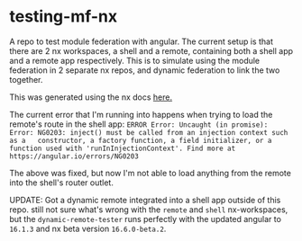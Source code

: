 # testing-mf-nx
 A repo to test module federation with angular. The current setup is that there are 2 nx workspaces, a shell and a remote, containing both a shell app and a remote app respectively. This is to simulate using the module federation in 2 separate nx repos, and dynamic federation to link the two together.

This was generated using the nx docs [here.](https://nx.dev/recipes/module-federation/dynamic-module-federation-with-angular)

The current error that I'm running into happens when trying to load the remote's route in the shell app:
`ERROR Error: Uncaught (in promise): Error: NG0203: inject() must be called from an injection context such as a   constructor, a factory function, a field initializer, or a function used with 'runInInjectionContext'. Find more at https://angular.io/errors/NG0203`

The above was fixed, but now I'm not able to load anything from the remote into the shell's router outlet.

UPDATE: Got a dynamic remote integrated into a shell app outside of this repo. still not sure what's wrong with the `remote` and `shell` nx-workspaces, but the `dynamic-remote-tester` runs perfectly with the updated angular to `16.1.3` and nx beta version `16.6.0-beta.2`. 
